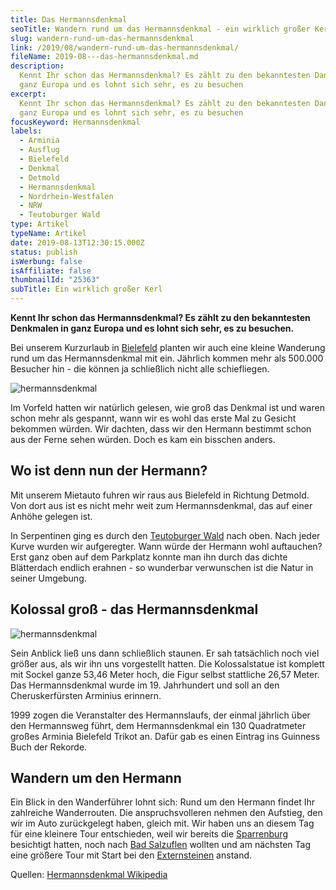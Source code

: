 ```yaml
---
title: Das Hermannsdenkmal
seoTitle: Wandern rund um das Hermannsdenkmal - ein wirklich großer Kerl
slug: wandern-rund-um-das-hermannsdenkmal
link: /2019/08/wandern-rund-um-das-hermannsdenkmal/
fileName: 2019-08---das-hermannsdenkmal.md
description:
  Kennt Ihr schon das Hermannsdenkmal? Es zählt zu den bekanntesten Dankmalen in
  ganz Europa und es lohnt sich sehr, es zu besuchen
excerpt:
  Kennt Ihr schon das Hermannsdenkmal? Es zählt zu den bekanntesten Dankmalen in
  ganz Europa und es lohnt sich sehr, es zu besuchen
focusKeyword: Hermannsdenkmal
labels:
  - Arminia
  - Ausflug
  - Bielefeld
  - Denkmal
  - Detmold
  - Hermannsdenkmal
  - Nordrhein-Westfalen
  - NRW
  - Teutoburger Wald
type: Artikel
typeName: Artikel
date: 2019-08-13T12:30:15.000Z
status: publish
isWerbung: false
isAffiliate: false
thumbnailId: "25363"
subTitle: Ein wirklich großer Kerl
---
```


<strong>Kennt Ihr schon das Hermannsdenkmal? Es zählt zu den bekanntesten
Denkmalen in ganz Europa und es lohnt sich sehr, es zu besuchen.</strong>

Bei unserem Kurzurlaub in
<a href="http://cardamonchai.com/2019/07/bielefeld/">Bielefeld</a> planten wir
auch eine kleine Wanderung rund um das Hermannsdenkmal mit ein. Jährlich kommen
mehr als 500.000 Besucher hin - die können ja schließlich nicht alle
schiefliegen.

![hermannsdenkmal](http://cardamonchai.com/wp-content/uploads/2019/07/2019-04-20-bielefeld-hermannsdenkmal-bad-salzufflen-34-400x533.jpg)

Im Vorfeld hatten wir natürlich gelesen, wie groß das Denkmal ist und waren
schon mehr als gespannt, wann wir es wohl das erste Mal zu Gesicht bekommen
würden. Wir dachten, dass wir den Hermann bestimmt schon aus der Ferne sehen
würden. Doch es kam ein bisschen anders.

## Wo ist denn nun der Hermann?

Mit unserem Mietauto fuhren wir raus aus Bielefeld in Richtung Detmold. Von dort
aus ist es nicht mehr weit zum Hermannsdenkmal, das auf einer Anhöhe gelegen
ist.

In Serpentinen ging es durch den
<a href="http://cardamonchai.com/2019/08/teutoburger-wald/">Teutoburger Wald</a>
nach oben. Nach jeder Kurve wurden wir aufgeregter. Wann würde der Hermann wohl
auftauchen? Erst ganz oben auf dem Parkplatz konnte man ihn durch das dichte
Blätterdach endlich erahnen - so wunderbar verwunschen ist die Natur in seiner
Umgebung.

## Kolossal groß - das Hermannsdenkmal

![hermannsdenkmal](http://cardamonchai.com/wp-content/uploads/2019/07/2019-04-20-bielefeld-hermannsdenkmal-bad-salzufflen-36-400x533.jpg)

Sein Anblick ließ uns dann schließlich staunen. Er sah tatsächlich noch viel
größer aus, als wir ihn uns vorgestellt hatten. Die Kolossalstatue ist komplett
mit Sockel ganze 53,46 Meter hoch, die Figur selbst stattliche 26,57 Meter. Das
Hermannsdenkmal wurde im 19. Jahrhundert und soll an den Cheruskerfürsten
Arminius erinnern.

1999 zogen die Veranstalter des Hermannslaufs, der einmal jährlich über den
Hermannsweg führt, dem Hermannsdenkmal ein 130 Quadratmeter großes Arminia
Bielefeld Trikot an. Dafür gab es einen Eintrag ins Guinness Buch der Rekorde.

## Wandern um den Hermann

Ein Blick in den Wanderführer lohnt sich: Rund um den Hermann findet Ihr
zahlreiche Wanderrouten. Die anspruchsvolleren nehmen den Aufstieg, den wir im
Auto zurückgelegt haben, gleich mit. Wir haben uns an diesem Tag für eine
kleinere Tour entschieden, weil wir bereits die
<a href="http://cardamonchai.com/2019/07/sparrenburg-bielefeld/">Sparrenburg</a>
besichtigt hatten, noch nach
<a href="http://cardamonchai.com/2019/09/bad-salzuflen/">Bad Salzuflen</a>
wollten und am nächsten Tag eine größere Tour mit Start bei den
<a href="http://cardamonchai.com/2019/08/die-externsteine/">Externsteinen</a>
anstand.

Quellen:
<a href="https://de.wikipedia.org/wiki/Hermannsdenkmal" target="_blank" rel="noopener">Hermannsdenkmal
Wikipedia</a>
